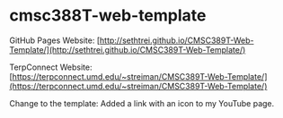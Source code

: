 # cmsc388T-web-template
GitHub Pages Website: [http://sethtrei.github.io/CMSC389T-Web-Template/](http://sethtrei.github.io/CMSC389T-Web-Template/)

TerpConnect Website: [https://terpconnect.umd.edu/~streiman/CMSC389T-Web-Template/](https://terpconnect.umd.edu/~streiman/CMSC389T-Web-Template/)

Change to the template: Added a link with an icon to my YouTube page.
